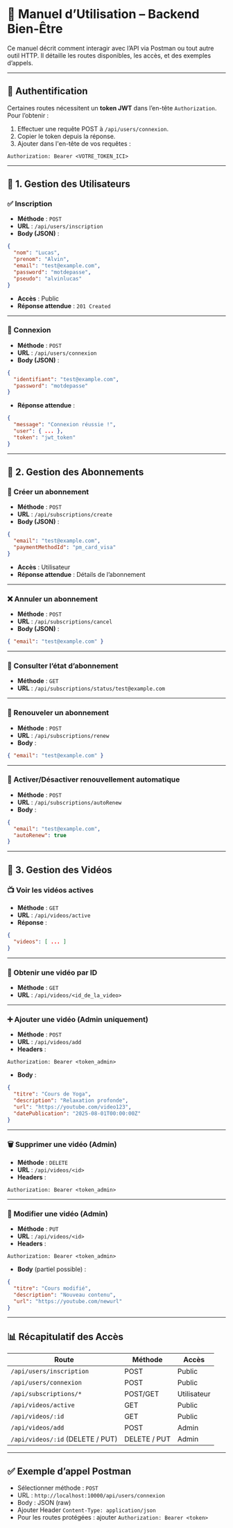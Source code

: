 # 📘 Manuel d’Utilisation – Backend Bien-Être

Ce manuel décrit comment interagir avec l’API via Postman ou tout autre outil HTTP. Il détaille les routes disponibles, les accès, et des exemples d’appels.

---

## 🔐 Authentification

Certaines routes nécessitent un **token JWT** dans l’en-tête `Authorization`. Pour l’obtenir :
1. Effectuer une requête POST à `/api/users/connexion`.
2. Copier le token depuis la réponse.
3. Ajouter dans l'en-tête de vos requêtes :

```
Authorization: Bearer <VOTRE_TOKEN_ICI>
```

---

## 👤 1. Gestion des Utilisateurs

### ✅ Inscription

- **Méthode** : `POST`
- **URL** : `/api/users/inscription`
- **Body (JSON)** :
```json
{
  "nom": "Lucas",
  "prenom": "Alvin",
  "email": "test@example.com",
  "password": "motdepasse",
  "pseudo": "alvinlucas"
}
```
- **Accès** : Public
- **Réponse attendue** : `201 Created`

---

### 🔑 Connexion

- **Méthode** : `POST`
- **URL** : `/api/users/connexion`
- **Body (JSON)** :
```json
{
  "identifiant": "test@example.com",
  "password": "motdepasse"
}
```
- **Réponse attendue** : 
```json
{
  "message": "Connexion réussie !",
  "user": { ... },
  "token": "jwt_token"
}
```

---

## 🎫 2. Gestion des Abonnements

### 🧾 Créer un abonnement

- **Méthode** : `POST`
- **URL** : `/api/subscriptions/create`
- **Body (JSON)** :
```json
{
  "email": "test@example.com",
  "paymentMethodId": "pm_card_visa"
}
```
- **Accès** : Utilisateur
- **Réponse attendue** : Détails de l’abonnement

---

### ❌ Annuler un abonnement

- **Méthode** : `POST`
- **URL** : `/api/subscriptions/cancel`
- **Body (JSON)** :
```json
{ "email": "test@example.com" }
```

---

### 📅 Consulter l’état d’abonnement

- **Méthode** : `GET`
- **URL** : `/api/subscriptions/status/test@example.com`

---

### 🔁 Renouveler un abonnement

- **Méthode** : `POST`
- **URL** : `/api/subscriptions/renew`
- **Body** :
```json
{ "email": "test@example.com" }
```

---

### 🔄 Activer/Désactiver renouvellement automatique

- **Méthode** : `POST`
- **URL** : `/api/subscriptions/autoRenew`
- **Body** :
```json
{
  "email": "test@example.com",
  "autoRenew": true
}
```

---

## 🎥 3. Gestion des Vidéos

### 📺 Voir les vidéos actives

- **Méthode** : `GET`
- **URL** : `/api/videos/active`
- **Réponse** :
```json
{
  "videos": [ ... ]
}
```

---

### 🔎 Obtenir une vidéo par ID

- **Méthode** : `GET`
- **URL** : `/api/videos/<id_de_la_video>`

---

### ➕ Ajouter une vidéo (Admin uniquement)

- **Méthode** : `POST`
- **URL** : `/api/videos/add`
- **Headers** :
```http
Authorization: Bearer <token_admin>
```
- **Body** :
```json
{
  "titre": "Cours de Yoga",
  "description": "Relaxation profonde",
  "url": "https://youtube.com/video123",
  "datePublication": "2025-08-01T00:00:00Z"
}
```

---

### 🗑 Supprimer une vidéo (Admin)

- **Méthode** : `DELETE`
- **URL** : `/api/videos/<id>`
- **Headers** :
```http
Authorization: Bearer <token_admin>
```

---

### 📝 Modifier une vidéo (Admin)

- **Méthode** : `PUT`
- **URL** : `/api/videos/<id>`
- **Headers** :
```http
Authorization: Bearer <token_admin>
```
- **Body** (partiel possible) :
```json
{
  "titre": "Cours modifié",
  "description": "Nouveau contenu",
  "url": "https://youtube.com/newurl"
}
```

---

## 📊 Récapitulatif des Accès

| Route                                | Méthode | Accès          |
|-------------------------------------|---------|----------------|
| `/api/users/inscription`            | POST    | Public         |
| `/api/users/connexion`              | POST    | Public         |
| `/api/subscriptions/*`              | POST/GET| Utilisateur    |
| `/api/videos/active`                | GET     | Public         |
| `/api/videos/:id`                   | GET     | Public         |
| `/api/videos/add`                   | POST    | Admin          |
| `/api/videos/:id` (DELETE / PUT)    | DELETE / PUT | Admin   |

---

## ✅ Exemple d’appel Postman

- Sélectionner méthode : `POST`
- URL : `http://localhost:10000/api/users/connexion`
- Body : JSON (raw)
- Ajouter Header `Content-Type: application/json`
- Pour les routes protégées : ajouter `Authorization: Bearer <token>`


